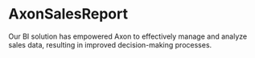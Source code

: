 # AxonSalesReport
Our BI solution has empowered Axon to effectively manage and analyze sales data, resulting in improved decision-making processes.
